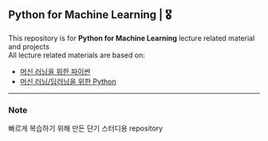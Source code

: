 ## Python for Machine Learning | 🎖
This repository is for **Python for Machine Learning** lecture related material and projects  
All lecture related materials are based on: 
* [머신 러닝을 위한 파이썬](https://www.edwith.org/aipython)
* [머신 러닝/딥러닝을 위한 Python ](https://github.com/TEAMLAB-Lecture/AI-python-connect)
---

### Note
빠르게 복습하기 위해 만든 단기 스터디용 repository
